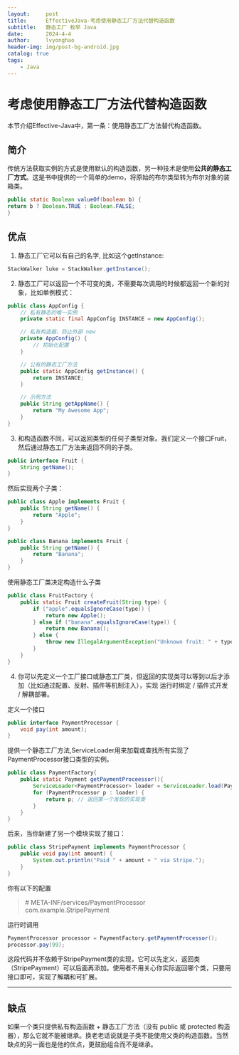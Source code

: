```yaml
---
layout:     post
title:      EffectiveJava-考虑使用静态工厂方法代替构造函数
subtitle:   静态工厂 枚举 Java
date:       2024-4-4
author:     lvyonghao
header-img: img/post-bg-android.jpg
catalog: true
tags:
    - Java
---
```

# 考虑使用静态工厂方法代替构造函数
本节介绍Effective-Java中，第一条：使用静态工厂方法替代构造函数。

## 简介
传统方法获取实例的方式是使用默认的构造函数，另一种技术是使用**公共的静态工厂方式**。这是书中提供的一个简单的demo，将原始的布尔类型转为布尔对象的装箱类。

```java
public static Boolean valueOf(boolean b) {
return b ? Boolean.TRUE : Boolean.FALSE;
}
```

## 优点
1. 静态工厂它可以有自己的名字, 比如这个getInstance:
```java
StackWalker luke = StackWalker.getInstance();
```

2. 静态工厂可以返回一个不可变的类，不需要每次调用的时候都返回一个新的对象，比如单例模式：
```java
public class AppConfig {
    // 私有静态的唯一实例
    private static final AppConfig INSTANCE = new AppConfig();

    // 私有构造器，防止外部 new
    private AppConfig() {
        // 初始化配置
    }

    // 公有的静态工厂方法
    public static AppConfig getInstance() {
        return INSTANCE;
    }

    // 示例方法
    public String getAppName() {
        return "My Awesome App";
    }
}
```

3. 和构造函数不同，可以返回类型的任何子类型对象。我们定义一个接口Fruit，然后通过静态工厂方法来返回不同的子类。
```java
public interface Fruit {
    String getName();
}
```

然后实现两个子类：
```java
public class Apple implements Fruit {
    public String getName() {
        return "Apple";
    }
}

public class Banana implements Fruit {
    public String getName() {
        return "Banana";
    }
}
```

使用静态工厂类决定构造什么子类
```java
public class FruitFactory {
    public static Fruit createFruit(String type) {
        if ("apple".equalsIgnoreCase(type)) {
            return new Apple();
        } else if ("banana".equalsIgnoreCase(type)) {
            return new Banana();
        } else {
            throw new IllegalArgumentException("Unknown fruit: " + type);
        }
    }
}
```

4. 你可以先定义一个工厂接口或静态工厂类，但返回的实现类可以等到以后才添加（比如通过配置、反射、插件等机制注入），实现 运行时绑定 / 插件式开发 / 解耦部署。

定义一个接口
```java
public interface PaymentProcessor {
    void pay(int amount);
}
```
提供一个静态工厂方法,ServiceLoader用来加载或查找所有实现了PaymentProcessor接口类型的实例。
```java
public class PaymentFactory{
    public static Payment getPaymentProceessor(){
        ServiceLoader<PaymentProcessor> loader = ServiceLoader.load(PaymentProcessor.class);
        for (PaymentProcessor p : loader) {
            return p; // 返回第一个发现的实现类
        }
    }
}
```
后来，当你新建了另一个模块实现了接口：
```java
public class StripePayment implements PaymentProcessor {
    public void pay(int amount) {
        System.out.println("Paid " + amount + " via Stripe.");
    }
}
```

你有以下的配置
> \# META-INF/services/PaymentProcessor<br>
> com.example.StripePayment

运行时调用

```java
PaymentProcessor processor = PaymentFactory.getPaymentProcessor();
processor.pay(99);
```

这段代码并不依赖于StripePayment类的实现，它可以先定义，返回类（StripePayment）可以后面再添加。使用者不用关心你实际返回哪个类，只要用接口即可，实现了解耦和可扩展。

---

## 缺点
如果一个类只提供私有构造函数 + 静态工厂方法（没有 public 或 protected 构造器），那么它就不能被继承。换老老话说就是子类不能使用父类的构造函数。当然缺点的另一面也是他的优点，更鼓励组合而不是继承。


